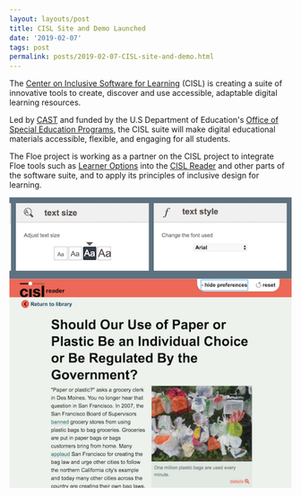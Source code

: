 ```yaml
---
layout: layouts/post
title: CISL Site and Demo Launched
date: '2019-02-07'
tags: post
permalink: posts/2019-02-07-CISL-site-and-demo.html
---
```

<p>
                    The <a href="http://cisl.cast.org/">Center on Inclusive Software for Learning</a> (CISL) is creating a suite of innovative tools to create, discover and use accessible, adaptable digital learning resources.
                </p>
                <p>
                    Led by <a href="http://www.cast.org/">CAST</a> and funded by the U.S Department of Education's <a href="https://www2.ed.gov/about/offices/list/osers/osep/">Office of Special Education Programs</a>, the CISL suite will make digital educational materials accessible, flexible, and engaging for all students.
                </p>
                <p>
                    The Floe project is working as a partner on the CISL project to integrate Floe tools such as <a href="https://build.fluidproject.org/infusion/demos/prefsFramework/">Learner Options</a> into the <a href="http://cisl-demo.cast.org/index-readium.html?pub=serp-paper-or-plastic">CISL Reader</a> and other parts of the software suite, and to apply its principles of inclusive design for learning.
                </p>
                <a href="http://cisl-demo.cast.org/index-readium.html?pub=serp-paper-or-plastic"><img src="images/CISL-reader.png" alt="Screenshot of the CISL Reader demo" /></a>
       
